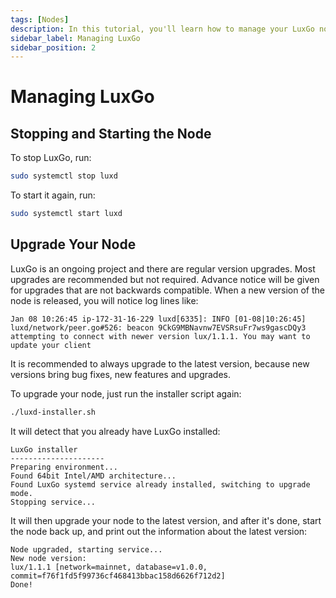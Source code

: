 ```yaml
---
tags: [Nodes]
description: In this tutorial, you'll learn how to manage your LuxGo node.
sidebar_label: Managing LuxGo
sidebar_position: 2
---
```


# Managing LuxGo

## Stopping and Starting the Node

To stop LuxGo, run:

```bash
sudo systemctl stop luxd
```

To start it again, run:

```bash
sudo systemctl start luxd
```

## Upgrade Your Node

LuxGo is an ongoing project and there are regular version upgrades. Most
upgrades are recommended but not required. Advance notice will be given for
upgrades that are not backwards compatible. When a new version of the node is
released, you will notice log lines like:

```text
Jan 08 10:26:45 ip-172-31-16-229 luxd[6335]: INFO [01-08|10:26:45] luxd/network/peer.go#526: beacon 9CkG9MBNavnw7EVSRsuFr7ws9gascDQy3 attempting to connect with newer version lux/1.1.1. You may want to update your client
```

It is recommended to always upgrade to the latest version, because new versions
bring bug fixes, new features and upgrades.

To upgrade your node, just run the installer script again:

```bash
./luxd-installer.sh
```

It will detect that you already have LuxGo installed:

```text
LuxGo installer
---------------------
Preparing environment...
Found 64bit Intel/AMD architecture...
Found LuxGo systemd service already installed, switching to upgrade mode.
Stopping service...
```

It will then upgrade your node to the latest version, and after it's done, start
the node back up, and print out the information about the latest version:

```text
Node upgraded, starting service...
New node version:
lux/1.1.1 [network=mainnet, database=v1.0.0, commit=f76f1fd5f99736cf468413bbac158d6626f712d2]
Done!
```
